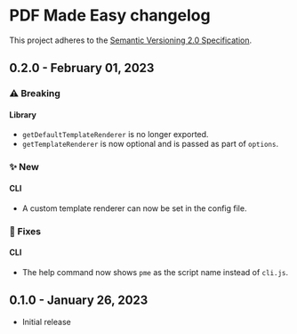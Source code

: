 # PDF Made Easy changelog

This project adheres to the [Semantic Versioning 2.0 Specification](https://semver.org).

## 0.2.0 - February 01, 2023

### ⚠️ Breaking

#### Library

- `getDefaultTemplateRenderer` is no longer exported.
- `getTemplateRenderer` is now optional and is passed as part of `options`.

### ✨ New

#### CLI

- A custom template renderer can now be set in the config file.

### 🔧 Fixes

#### CLI

- The help command now shows `pme` as the script name instead of `cli.js`.

## 0.1.0 - January 26, 2023

- Initial release
